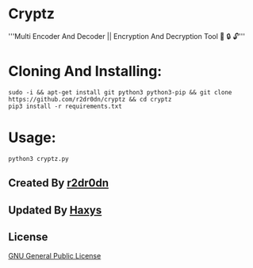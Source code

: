 # Cryptz
'''Multi Encoder And Decoder || Encryption And Decryption Tool :key: :lock: :unlock:'''

# Cloning And Installing: 
```
sudo -i && apt-get install git python3 python3-pip && git clone https://github.com/r2dr0dn/cryptz && cd cryptz
pip3 install -r requirements.txt
```
# Usage: 
```
python3 cryptz.py
```
## Created By [r2dr0dn](https://github.com/r2dr0dn) 
## Updated By [Haxys](https://github.com/cmsteffen-code)


## License
[GNU General Public License](https://www.gnu.org/licenses/gpl-3.0.en.html)
